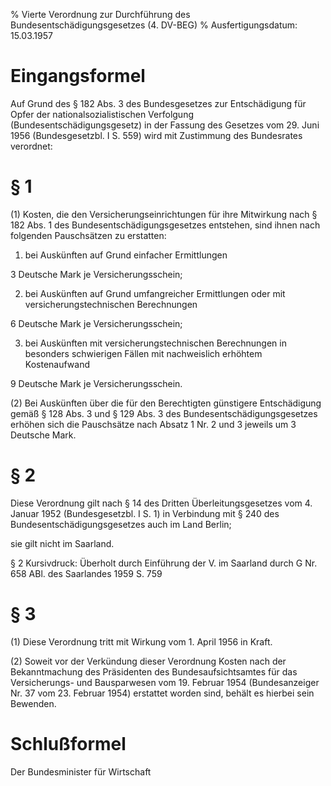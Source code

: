 % Vierte Verordnung zur Durchführung des Bundesentschädigungsgesetzes  (4. DV-BEG)
% Ausfertigungsdatum: 15.03.1957
 
# Eingangsformel

Auf Grund des § 182 Abs. 3 des Bundesgesetzes zur Entschädigung für Opfer der nationalsozialistischen Verfolgung (Bundesentschädigungsgesetz) in der Fassung des Gesetzes vom 29. Juni 1956 (Bundesgesetzbl. I S. 559) wird mit Zustimmung des Bundesrates verordnet:

# § 1

(1) Kosten, die den Versicherungseinrichtungen für ihre Mitwirkung nach § 182 Abs. 1 des Bundesentschädigungsgesetzes entstehen, sind ihnen nach folgenden Pauschsätzen zu erstatten:

1. bei Auskünften auf Grund einfacher Ermittlungen

  
3 Deutsche Mark je Versicherungsschein;

2. bei Auskünften auf Grund umfangreicher Ermittlungen oder mit versicherungstechnischen Berechnungen

  
6 Deutsche Mark je Versicherungsschein;

3. bei Auskünften mit versicherungstechnischen Berechnungen in besonders schwierigen Fällen mit nachweislich erhöhtem Kostenaufwand

  
9 Deutsche Mark je Versicherungsschein.

(2) Bei Auskünften über die für den Berechtigten günstigere Entschädigung gemäß § 128 Abs. 3 und § 129 Abs. 3 des Bundesentschädigungsgesetzes erhöhen sich die Pauschsätze nach Absatz 1 Nr. 2 und 3 jeweils um 3 Deutsche Mark.

# § 2

Diese Verordnung gilt nach § 14 des Dritten Überleitungsgesetzes vom 4. Januar 1952 (Bundesgesetzbl. I S. 1) in Verbindung mit § 240 des Bundesentschädigungsgesetzes auch im Land Berlin;

sie gilt nicht im Saarland.

§ 2 Kursivdruck: Überholt durch Einführung der V. im Saarland durch G Nr. 658 ABl. des Saarlandes 1959 S. 759

# § 3

(1) Diese Verordnung tritt mit Wirkung vom 1. April 1956 in Kraft.

(2) Soweit vor der Verkündung dieser Verordnung Kosten nach der Bekanntmachung des Präsidenten des Bundesaufsichtsamtes für das Versicherungs- und Bausparwesen vom 19. Februar 1954 (Bundesanzeiger Nr. 37 vom 23. Februar 1954) erstattet worden sind, behält es hierbei sein Bewenden.

# Schlußformel

Der Bundesminister für Wirtschaft
